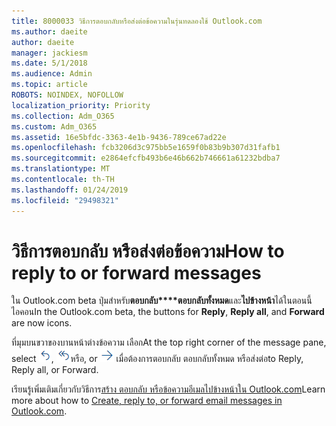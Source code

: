 ```yaml
---
title: 8000033 วิธีการตอบกลับหรือส่งต่อข้อความในรุ่นทดลองใช้ Outlook.com
ms.author: daeite
author: daeite
manager: jackiesm
ms.date: 5/1/2018
ms.audience: Admin
ms.topic: article
ROBOTS: NOINDEX, NOFOLLOW
localization_priority: Priority
ms.collection: Adm_O365
ms.custom: Adm_O365
ms.assetid: 16e5bfdc-3363-4e1b-9436-789ce67ad22e
ms.openlocfilehash: fcb3206d3c975bb5e1659f0b83b9b307d31fafb1
ms.sourcegitcommit: e2864efcfb493b6e46b662b746661a61232bdba7
ms.translationtype: MT
ms.contentlocale: th-TH
ms.lasthandoff: 01/24/2019
ms.locfileid: "29498321"
---
```

# <a name="how-to-reply-to-or-forward-messages"></a><span data-ttu-id="20631-102">วิธีการตอบกลับ หรือส่งต่อข้อความ</span><span class="sxs-lookup"><span data-stu-id="20631-102">How to reply to or forward messages</span></span>

<span data-ttu-id="20631-103">ใน Outlook.com beta ปุ่มสำหรับ**ตอบกลับ\*\*\*\*ตอบกลับทั้งหมด**และ**ไปข้างหน้า**ได้ในตอนนี้ไอคอน</span><span class="sxs-lookup"><span data-stu-id="20631-103">In the Outlook.com beta, the buttons for **Reply**, **Reply all**, and **Forward** are now icons.</span></span> 
  
<span data-ttu-id="20631-104">ที่มุมบนขวาของบานหน้าต่างข้อความ เลือก</span><span class="sxs-lookup"><span data-stu-id="20631-104">At the top right corner of the message pane, select</span></span> ![ตอบกลับ](media/08ad5200-369a-4a2f-bef5-ebdcbef5545f.png)<span data-ttu-id="20631-106">,</span><span class="sxs-lookup"><span data-stu-id="20631-106"></span></span> ![ตอบกลับทั้งหมด](media/be5f41a1-dbea-471f-ba5d-7be4256922d2.png)<span data-ttu-id="20631-108">หรือ</span><span class="sxs-lookup"><span data-stu-id="20631-108">, or</span></span> ![ส่งต่อ](media/29fd06ec-1642-40d1-8faa-ec437ef156fc.png) <span data-ttu-id="20631-110">เมื่อต้องการตอบกลับ ตอบกลับทั้งหมด หรือส่งต่อ</span><span class="sxs-lookup"><span data-stu-id="20631-110">to Reply, Reply all, or Forward.</span></span> 
  
<span data-ttu-id="20631-111">เรียนรู้เพิ่มเติมเกี่ยวกับวิธีการ[สร้าง ตอบกลับ หรือข้อความอีเมลไปข้างหน้าใน Outlook.com](https://go.microsoft.com/fwlink/p/?linkid=873141)</span><span class="sxs-lookup"><span data-stu-id="20631-111">Learn more about how to [Create, reply to, or forward email messages in Outlook.com](https://go.microsoft.com/fwlink/p/?linkid=873141).</span></span>
  

